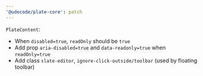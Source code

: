 ```yaml
---
'@udecode/plate-core': patch
---
```


`PlateContent`:

- When `disabled=true`, `readOnly` should be `true`
- Add prop `aria-disabled=true` and `data-readonly=true` when `readOnly=true`
- Add class `slate-editor`, `ignore-click-outside/toolbar` (used by floating toolbar)

